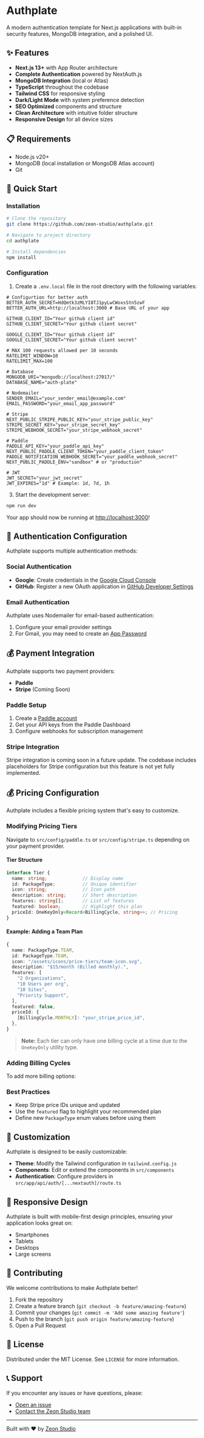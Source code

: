 # Authplate

A modern authentication template for Next.js applications with built-in security features, MongoDB integration, and a polished UI.


## ✨ Features

- **Next.js 13+** with App Router architecture
- **Complete Authentication** powered by NextAuth.js
- **MongoDB Integration** (local or Atlas)
- **TypeScript** throughout the codebase
- **Tailwind CSS** for responsive styling
- **Dark/Light Mode** with system preference detection
- **SEO Optimized** components and structure
- **Clean Architecture** with intuitive folder structure
- **Responsive Design** for all device sizes

## 📋 Requirements

- Node.js v20+
- MongoDB (local installation or MongoDB Atlas account)
- Git

## 🚀 Quick Start

### Installation

```bash
# Clone the repository
git clone https://github.com/zeon-studio/authplate.git

# Navigate to project directory
cd authplate

# Install dependencies
npm install
```

### Configuration

1. Create a `.env.local` file in the root directory with the following variables:

```env
# Configurtion for better auth
BETTER_AUTH_SECRET=HdQmtk3zMLYI8TJ1pyLwCWoxsStn5zwF
BETTER_AUTH_URL=http://localhost:3000 # Base URL of your app

GITHUB_CLIENT_ID="Your github client id"
GITHUB_CLIENT_SECRET="Your github client secret"

GOOGLE_CLIENT_ID="Your github client id"
GOOGLE_CLIENT_SECRET="Your github client secret"

# MAX 100 requests allowed per 10 seconds
RATELIMIT_WINDOW=10
RATELIMIT_MAX=100

# Database
MONGODB_URI="mongodb://localhost:27017/"
DATABASE_NAME="auth-plate"

# Nodemailer
SENDER_EMAIL="your_sender_email@example.com"
EMAIL_PASSWORD="your_email_app_password"

# Stripe
NEXT_PUBLIC_STRIPE_PUBLIC_KEY="your_stripe_public_key"
STRIPE_SECRET_KEY="your_stripe_secret_key"
STRIPE_WEBHOOK_SECRET="your_stripe_webhook_secret"

# Paddle
PADDLE_API_KEY="your_paddle_api_key"
NEXT_PUBLIC_PADDLE_CLIENT_TOKEN="your_paddle_client_token"
PADDLE_NOTIFICATION_WEBHOOK_SECRET="your_paddle_webhook_secret"
NEXT_PUBLIC_PADDLE_ENV="sandbox" # or "production"

# JWT
JWT_SECRET="your_jwt_secret"
JWT_EXPIRES="1d" # Example: 1d, 7d, 1h
```

3. Start the development server:

```bash
npm run dev
```

Your app should now be running at [http://localhost:3000](http://localhost:3000)!

## 🔑 Authentication Configuration

Authplate supports multiple authentication methods:

### Social Authentication

- **Google**: Create credentials in the [Google Cloud Console](https://console.cloud.google.com/)
- **GitHub**: Register a new OAuth application in [GitHub Developer Settings](https://github.com/settings/developers)

### Email Authentication

Authplate uses Nodemailer for email-based authentication:

1. Configure your email provider settings
2. For Gmail, you may need to create an [App Password](https://support.google.com/accounts/answer/185833)

## 💰 Payment Integration

Authplate supports two payment providers:

- **Paddle**
- **Stripe** (Coming Soon)

### Paddle Setup

1. Create a [Paddle account](https://paddle.com)
2. Get your API keys from the Paddle Dashboard
3. Configure webhooks for subscription management

### Stripe Integration

Stripe integration is coming soon in a future update. The codebase includes placeholders for Stripe configuration but this feature is not yet fully implemented.

## 💰 Pricing Configuration

Authplate includes a flexible pricing system that's easy to customize.

### Modifying Pricing Tiers

Navigate to `src/config/paddle.ts` or `src/config/stripe.ts` depending on your payment provider.

#### Tier Structure

```typescript
interface Tier {
  name: string;             // Display name
  id: PackageType;          // Unique identifier
  icon: string;             // Icon path
  description: string;      // Short description
  features: string[];       // List of features
  featured: boolean;        // Highlight this plan
  priceId: OneKeyOnly<Record<BillingCycle, string>>; // Pricing
}
```

#### Example: Adding a Team Plan

```typescript
{
  name: PackageType.TEAM,
  id: PackageType.TEAM,
  icon: "/assets/icons/price-tiers/team-icon.svg",
  description: "$15/month (Billed monthly).",
  features: [
    "2 Organizations",
    "10 Users per org",
    "10 Sites",
    "Priority Support",
  ],
  featured: false,
  priceId: {
    [BillingCycle.MONTHLY]: "your_stripe_price_id",
  },
}
```

> **Note:** Each tier can only have one billing cycle at a time due to the `OneKeyOnly` utility type.

### Adding Billing Cycles

To add more billing options:

### Best Practices

- Keep Stripe price IDs unique and updated
- Use the `featured` flag to highlight your recommended plan
- Define new `PackageType` enum values before using them

## 🔧 Customization

Authplate is designed to be easily customizable:

- **Theme**: Modify the Tailwind configuration in `tailwind.config.js`
- **Components**: Edit or extend the components in `src/components`
- **Authentication**: Configure providers in `src/app/api/auth/[...nextauth]/route.ts`

## 📱 Responsive Design

Authplate is built with mobile-first design principles, ensuring your application looks great on:

- Smartphones
- Tablets
- Desktops
- Large screens

## 🤝 Contributing

We welcome contributions to make Authplate better!

1. Fork the repository
2. Create a feature branch (`git checkout -b feature/amazing-feature`)
3. Commit your changes (`git commit -m 'Add some amazing feature'`)
4. Push to the branch (`git push origin feature/amazing-feature`)
5. Open a Pull Request

## 📄 License

Distributed under the MIT License. See `LICENSE` for more information.

## 📞 Support

If you encounter any issues or have questions, please:

- [Open an issue](https://github.com/zeon-studio/authplate/issues)
- [Contact the Zeon Studio team](https://zeon.studio/contact)

---

Built with ❤️ by [Zeon Studio](https://zeon.studio)
